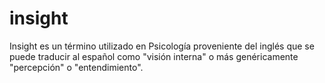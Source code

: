 # insight
Insight es un término utilizado en Psicología proveniente del inglés que se puede traducir al español como "visión interna" o más genéricamente "percepción" o "entendimiento".
